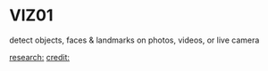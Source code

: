 # VIZ01
detect objects, faces &amp; landmarks on photos, videos, or live camera

<a href="http://docs.opencv.org/trunk/d7/d8b/tutorial_py_face_detection.html"> research:</a>
<a href="https://gist.github.com/dannguyen/cfa2fb49b28c82a1068f#file-face-boxer-py" >credit: </a>
